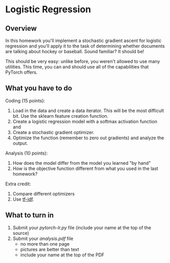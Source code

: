 
Logistic Regression
=

Overview
--------

In this homework you'll implement a stochastic gradient ascent for
logistic regression and you'll apply it to the task of determining
whether documents are talking about hockey or baseball.  Sound familiar?  It should be!

This should be very easy: unlike before, you weren't allowed to use many utilities.  This time, you can and should use all of the capabilities that PyTorch offers.


What you have to do
----

Coding (15 points):

1. Load in the data and create a data iterator.  This will be the most difficult bit.  Use the sklearn feature creation function.
2. Create a logistic regression model with a softmax activation function and 
3. Create a stochastic gradient optimizer.
4. Optimize the function (remember to zero out gradients) and analyze the output.

Analysis (10 points):

1. How does the model differ from the model you learned "by hand"
2. How is the objective function different from what you used in the last homework?

Extra credit:

1. Compare different optimizers
2.  Use [tf-idf](https://en.wikipedia.org/wiki/Tf%E2%80%93idf).

What to turn in
-

1. Submit your _pytorch-lr.py_ file (include your name at the top of the source)
1. Submit your _analysis.pdf_ file
    - no more than one page
    - pictures are better than text
    - include your name at the top of the PDF

